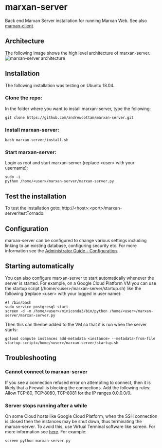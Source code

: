 # marxan-server
Back end Marxan Server installation for running Marxan Web. See also [marxan-client](https://github.com/marxanweb/marxan-client).

## Architecture
The following image shows the high level architecture of marxan-server. 
![marxan-server architecture](https://github.com/marxanweb/marxan-client/raw/master/architecture_client.png)  

## Installation
The following installation was testing on Ubuntu 18.04.     

### Clone the repo:  
In the folder where you want to install marxan-server, type the following:
```
git clone https://github.com/andrewcottam/marxan-server.git
```
### Install marxan-server:
```
bash marxan-server/install.sh
```

### Start marxan-server:
Login as root and start marxan-server (replace \<user\> with your username):
```
sudo -i
python /home/<user>/marxan-server/marxan-server.py
```

## Test the installation
To test the installation goto: http://\<host\>:\<port\>/marxan-server/testTornado.  
  
## Configuration  
marxan-server can be configured to change various settings including linking to an existing database, configuring security etc. For more information see the [Administrator Guide - Configuration](https://andrewcottam.github.io/marxan-web/documentation/docs_admin.html#configuration).  

## Starting automatically

You can also configure marxan-server to start automatically whenever the server is started. For example, on a Google Cloud Platform VM you can use the startup script (/home/\<user\>/marxan-server/startup.sh) like the following (replace \<user\> with your logged in user name):

```
#! /bin/bash
sudo service postgresql start
screen -d -m /home/<user>/miniconda3/bin/python /home/<user>/marxan-server/marxan-server.py
```

Then this can thenbe added to the VM so that it is run when the server starts:

```
gcloud compute instances add-metadata <instance> --metadata-from-file startup-script=/home/<user>/marxan-server/startup.sh
```

## Troubleshooting
### Cannot connect to marxan-server
If you see a connection refused error on attempting to connect, then it is likely that a Firewall is blocking the connections. Add the following rules: Allow TCP:80, TCP:8080, TCP:8081 for the IP ranges 0.0.0.0/0. 

### Server stops running after a while
On some Cloud hosts like Google Cloud Platform, when the SSH connection is closed then the instances may be shut down, thus terminating the marxan-server. To avoid this, use Virtual Terminal software like screen. For more information see [here](https://www.tecmint.com/keep-remote-ssh-sessions-running-after-disconnection/).  For example:  

```
screen python marxan-server.py
```

